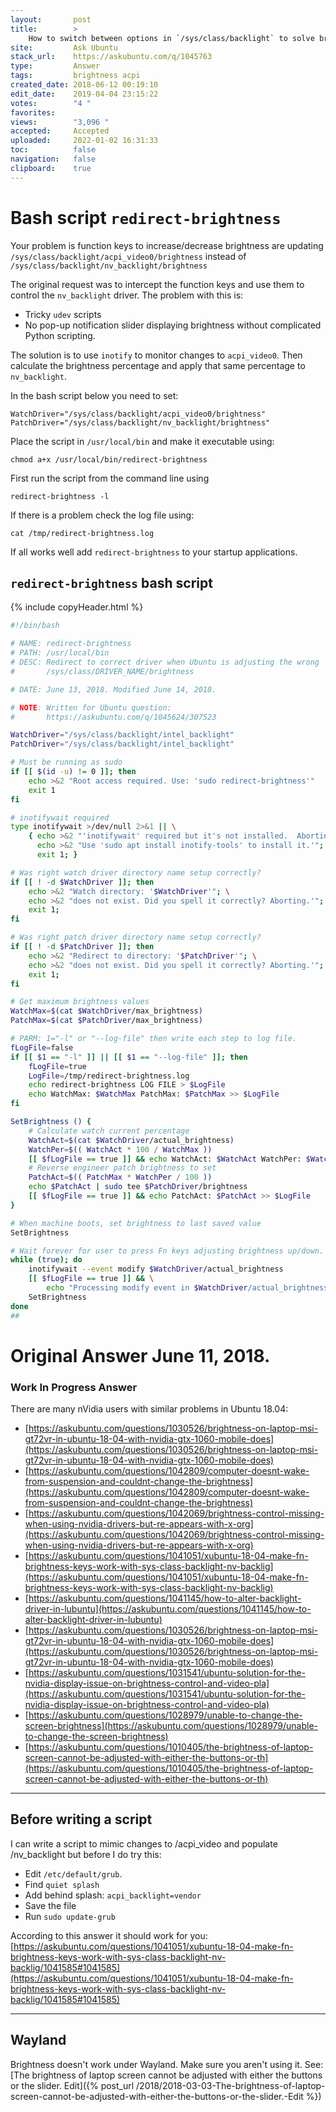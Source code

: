 ```yaml
---
layout:       post
title:        >
    How to switch between options in `∕sys∕class∕backlight` to solve brightness problem?
site:         Ask Ubuntu
stack_url:    https://askubuntu.com/q/1045763
type:         Answer
tags:         brightness acpi
created_date: 2018-06-12 00:19:10
edit_date:    2019-04-04 23:15:22
votes:        "4 "
favorites:    
views:        "3,096 "
accepted:     Accepted
uploaded:     2022-01-02 16:31:33
toc:          false
navigation:   false
clipboard:    true
---
```


# Bash script `redirect-brightness`

Your problem is function keys to increase/decrease brightness are updating `/sys/class/backlight/acpi_video0/brightness` instead of `/sys/class/backlight/nv_backlight/brightness`

The original request was to intercept the function keys and use them to control the `nv_backlight` driver. The problem with this is:

- Tricky `udev` scripts
- No pop-up notification slider displaying brightness without complicated Python scripting.

The solution is to use `inotify` to monitor changes to `acpi_video0`. Then calculate the brightness percentage and apply that same percentage to `nv_backlight`.

In the bash script below you need to set:

``` 
WatchDriver="/sys/class/backlight/acpi_video0/brightness"
PatchDriver="/sys/class/backlight/nv_backlight/brightness"

```

Place the script in `/usr/local/bin` and make it executable using:

``` 
chmod a+x /usr/local/bin/redirect-brightness

```

First run the script from the command line using

``` 
redirect-brightness -l

```

If there is a problem check the log file using:

``` 
cat /tmp/redirect-brightness.log

```

If all works well add `redirect-brightness` to your startup applications.

## `redirect-brightness` bash script



{% include copyHeader.html %}
``` bash
#!/bin/bash

# NAME: redirect-brightness
# PATH: /usr/local/bin
# DESC: Redirect to correct driver when Ubuntu is adjusting the wrong
#       /sys/class/DRIVER_NAME/brightness

# DATE: June 13, 2018. Modified June 14, 2018.

# NOTE: Written for Ubuntu question:
#       https://askubuntu.com/q/1045624/307523

WatchDriver="/sys/class/backlight/intel_backlight"
PatchDriver="/sys/class/backlight/intel_backlight"

# Must be running as sudo
if [[ $(id -u) != 0 ]]; then
    echo >&2 "Root access required. Use: 'sudo redirect-brightness'"
    exit 1
fi

# inotifywait required
type inotifywait >/dev/null 2>&1 || \
    { echo >&2 "'inotifywait' required but it's not installed.  Aborting."; \
      echo >&2 "Use 'sudo apt install inotify-tools' to install it.'"; \
      exit 1; }

# Was right watch driver directory name setup correctly?
if [[ ! -d $WatchDriver ]]; then
    echo >&2 "Watch directory: '$WatchDriver'"; \
    echo >&2 "does not exist. Did you spell it correctly? Aborting.'"; \
    exit 1;
fi

# Was right patch driver directory name setup correctly?
if [[ ! -d $PatchDriver ]]; then
    echo >&2 "Redirect to directory: '$PatchDriver'"; \
    echo >&2 "does not exist. Did you spell it correctly? Aborting.'"; \
    exit 1;
fi

# Get maximum brightness values
WatchMax=$(cat $WatchDriver/max_brightness)
PatchMax=$(cat $PatchDriver/max_brightness)

# PARM: 1="-l" or "--log-file" then write each step to log file.
fLogFile=false
if [[ $1 == "-l" ]] || [[ $1 == "--log-file" ]]; then
    fLogFile=true
    LogFile=/tmp/redirect-brightness.log
    echo redirect-brightness LOG FILE > $LogFile
    echo WatchMax: $WatchMax PatchMax: $PatchMax >> $LogFile
fi

SetBrightness () {
    # Calculate watch current percentage
    WatchAct=$(cat $WatchDriver/actual_brightness)
    WatchPer=$(( WatchAct * 100 / WatchMax ))
    [[ $fLogFile == true ]] && echo WatchAct: $WatchAct WatchPer: $WatchPer >> $LogFile
    # Reverse engineer patch brightness to set
    PatchAct=$(( PatchMax * WatchPer / 100 ))
    echo $PatchAct | sudo tee $PatchDriver/brightness
    [[ $fLogFile == true ]] && echo PatchAct: $PatchAct >> $LogFile
}

# When machine boots, set brightness to last saved value
SetBrightness

# Wait forever for user to press Fn keys adjusting brightness up/down.
while (true); do
    inotifywait --event modify $WatchDriver/actual_brightness
    [[ $fLogFile == true ]] && \
        echo "Processing modify event in $WatchDriver/actual_brightness" >> $LogFile
    SetBrightness
done
## 
```



# Original Answer June 11, 2018.

### Work In Progress Answer

There are many nVidia users with similar problems in Ubuntu 18.04:

- [https://askubuntu.com/questions/1030526/brightness-on-laptop-msi-gt72vr-in-ubuntu-18-04-with-nvidia-gtx-1060-mobile-does](https://askubuntu.com/questions/1030526/brightness-on-laptop-msi-gt72vr-in-ubuntu-18-04-with-nvidia-gtx-1060-mobile-does)
- [https://askubuntu.com/questions/1042809/computer-doesnt-wake-from-suspension-and-couldnt-change-the-brightness](https://askubuntu.com/questions/1042809/computer-doesnt-wake-from-suspension-and-couldnt-change-the-brightness)
- [https://askubuntu.com/questions/1042069/brightness-control-missing-when-using-nvidia-drivers-but-re-appears-with-x-org](https://askubuntu.com/questions/1042069/brightness-control-missing-when-using-nvidia-drivers-but-re-appears-with-x-org)
- [https://askubuntu.com/questions/1041051/xubuntu-18-04-make-fn-brightness-keys-work-with-sys-class-backlight-nv-backlig](https://askubuntu.com/questions/1041051/xubuntu-18-04-make-fn-brightness-keys-work-with-sys-class-backlight-nv-backlig)
- [https://askubuntu.com/questions/1041145/how-to-alter-backlight-driver-in-lubuntu](https://askubuntu.com/questions/1041145/how-to-alter-backlight-driver-in-lubuntu)
- [https://askubuntu.com/questions/1030526/brightness-on-laptop-msi-gt72vr-in-ubuntu-18-04-with-nvidia-gtx-1060-mobile-does](https://askubuntu.com/questions/1030526/brightness-on-laptop-msi-gt72vr-in-ubuntu-18-04-with-nvidia-gtx-1060-mobile-does)
- [https://askubuntu.com/questions/1031541/ubuntu-solution-for-the-nvidia-display-issue-on-brightness-control-and-video-pla](https://askubuntu.com/questions/1031541/ubuntu-solution-for-the-nvidia-display-issue-on-brightness-control-and-video-pla)
- [https://askubuntu.com/questions/1028979/unable-to-change-the-screen-brightness](https://askubuntu.com/questions/1028979/unable-to-change-the-screen-brightness)
- [https://askubuntu.com/questions/1010405/the-brightness-of-laptop-screen-cannot-be-adjusted-with-either-the-buttons-or-th](https://askubuntu.com/questions/1010405/the-brightness-of-laptop-screen-cannot-be-adjusted-with-either-the-buttons-or-th)

----------


## Before writing a script

I can write a script to mimic changes to /acpi_video and populate /nv_backlight but before I do try this:

- Edit `/etc/default/grub`.
- Find `quiet splash`
- Add behind splash: `acpi_backlight=vendor`
- Save the file
- Run `sudo update-grub`

According to this answer it should work for you: [https://askubuntu.com/questions/1041051/xubuntu-18-04-make-fn-brightness-keys-work-with-sys-class-backlight-nv-backlig/1041585#1041585](https://askubuntu.com/questions/1041051/xubuntu-18-04-make-fn-brightness-keys-work-with-sys-class-backlight-nv-backlig/1041585#1041585)


----------

## Wayland

Brightness doesn't work under Wayland. Make sure you aren't using it. See: [The brightness of laptop screen cannot be adjusted with either the buttons or the slider. Edit]({% post_url /2018/2018-03-03-The-brightness-of-laptop-screen-cannot-be-adjusted-with-either-the-buttons-or-the-slider.-Edit %})

